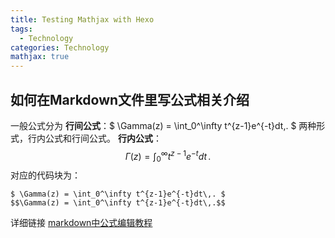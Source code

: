 ```yaml
---
title: Testing Mathjax with Hexo
tags:
  - Technology
categories: Technology
mathjax: true
---
```


## 如何在Markdown文件里写公式相关介绍

一般公式分为
**行间公式**：$ \Gamma(z) = \int_0^\infty t^{z-1}e^{-t}dt\,. $
两种形式，行内公式和行间公式。
**行内公式**：
$$\Gamma(z) = \int_0^\infty t^{z-1}e^{-t}dt\,.$$
对应的代码块为：
```
$ \Gamma(z) = \int_0^\infty t^{z-1}e^{-t}dt\,. $
$$\Gamma(z) = \int_0^\infty t^{z-1}e^{-t}dt\,.$$
```

详细链接 [markdown中公式编辑教程](https://www.jianshu.com/p/25f0139637b7)